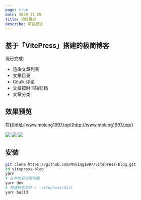```yaml
---
page: true
date: 2020-11-28
title: 项目概述
describe: 项目概述
---
```


## 基于「VitePress」搭建的极简博客

现已完成:

- 渲染文章列表
- 文章目录
- Gitalk 评论
- 文章按时间轴归档
- 文章分类

## 效果预览

在线地址:[www.moking1997.top](http://www.moking1997.top/)

![](https://p9-juejin.byteimg.com/tos-cn-i-k3u1fbpfcp/bea6d5aff2314807ad697badf01217f9~tplv-k3u1fbpfcp-watermark.image)
![](https://p3-juejin.byteimg.com/tos-cn-i-k3u1fbpfcp/ad5e2bc56ed447e1b313545e14e581fe~tplv-k3u1fbpfcp-watermark.image)
![](https://p1-juejin.byteimg.com/tos-cn-i-k3u1fbpfcp/ff6c25b2ce56486299d3caed58e24813~tplv-k3u1fbpfcp-watermark.image)

## 安装

```bash
git clone https://github.com/Moking1997/vitepress-blog.git
cd vitepress-blog
yarn
# 在本地启动服务器
yarn dev
# 构建静态文件 > .vitepress/dist
yarn build
```
